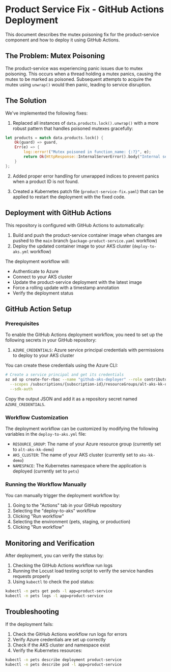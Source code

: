 # Product Service Fix - GitHub Actions Deployment

This document describes the mutex poisoning fix for the product-service component and how to deploy it using GitHub Actions.

## The Problem: Mutex Poisoning

The product-service was experiencing panic issues due to mutex poisoning. This occurs when a thread holding a mutex panics, causing the mutex to be marked as poisoned. Subsequent attempts to acquire the mutex using `unwrap()` would then panic, leading to service disruption.

## The Solution

We've implemented the following fixes:

1. Replaced all instances of `data.products.lock().unwrap()` with a more robust pattern that handles poisoned mutexes gracefully:

```rust
let products = match data.products.lock() {
    Ok(guard) => guard,
    Err(e) => {
        log::error!("Mutex poisoned in function_name: {:?}", e);
        return Ok(HttpResponse::InternalServerError().body("Internal server error"));
    }
};
```

2. Added proper error handling for unwrapped indices to prevent panics when a product ID is not found.

3. Created a Kubernetes patch file (`product-service-fix.yaml`) that can be applied to restart the deployment with the fixed code.

## Deployment with GitHub Actions

This repository is configured with GitHub Actions to automatically:

1. Build and push the product-service container image when changes are pushed to the `main` branch (`package-product-service.yaml` workflow)
2. Deploy the updated container image to your AKS cluster (`deploy-to-aks.yml` workflow)

The deployment workflow will:
- Authenticate to Azure
- Connect to your AKS cluster
- Update the product-service deployment with the latest image
- Force a rolling update with a timestamp annotation
- Verify the deployment status

## GitHub Action Setup

### Prerequisites

To enable the GitHub Actions deployment workflow, you need to set up the following secrets in your GitHub repository:

1. `AZURE_CREDENTIALS`: Azure service principal credentials with permissions to deploy to your AKS cluster

You can create these credentials using the Azure CLI:

```bash
# Create a service principal and get its credentials
az ad sp create-for-rbac --name "github-aks-deployer" --role contributor \
  --scopes /subscriptions/{subscription-id}/resourceGroups/alt-aks-kk-demo \
  --sdk-auth
```

Copy the output JSON and add it as a repository secret named `AZURE_CREDENTIALS`.

### Workflow Customization

The deployment workflow can be customized by modifying the following variables in the `deploy-to-aks.yml` file:

- `RESOURCE_GROUP`: The name of your Azure resource group (currently set to `alt-aks-kk-demo`)
- `AKS_CLUSTER`: The name of your AKS cluster (currently set to `aks-kk-demo`)
- `NAMESPACE`: The Kubernetes namespace where the application is deployed (currently set to `pets`)

### Running the Workflow Manually

You can manually trigger the deployment workflow by:

1. Going to the "Actions" tab in your GitHub repository
2. Selecting the "deploy-to-aks" workflow
3. Clicking "Run workflow"
4. Selecting the environment (pets, staging, or production)
5. Clicking "Run workflow"

## Monitoring and Verification

After deployment, you can verify the status by:

1. Checking the GitHub Actions workflow run logs
2. Running the Locust load testing script to verify the service handles requests properly
3. Using `kubectl` to check the pod status:

```bash
kubectl -n pets get pods -l app=product-service
kubectl -n pets logs -l app=product-service
```

## Troubleshooting

If the deployment fails:

1. Check the GitHub Actions workflow run logs for errors
2. Verify Azure credentials are set up correctly
3. Check if the AKS cluster and namespace exist
4. Verify the Kubernetes resources:

```bash
kubectl -n pets describe deployment product-service
kubectl -n pets describe pod -l app=product-service
```
